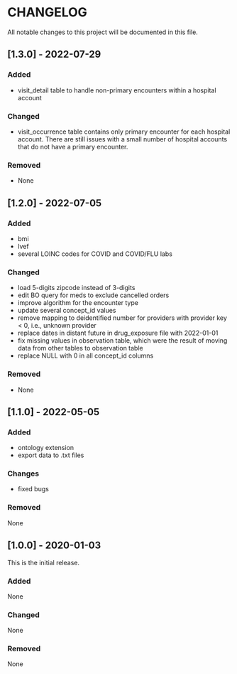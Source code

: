 # CHANGELOG
All notable changes to this project will be documented in this file.

## [1.3.0] - 2022-07-29
### Added
* visit_detail table to handle non-primary encounters within a hospital account

### Changed
* visit_occurrence table contains only primary encounter for each hospital account. There are still issues with a small number of hospital accounts that do not have a primary encounter.

### Removed
* None

## [1.2.0] - 2022-07-05
### Added
* bmi
* lvef
* several LOINC codes for COVID and COVID/FLU labs

### Changed
* load 5-digits zipcode instead of 3-digits
* edit BO query for meds to exclude cancelled orders
* improve algorithm for the encounter type
* update several concept_id values
* remove mapping to deidentified number for providers with provider key < 0, i.e., unknown provider
* replace dates in distant future in drug_exposure file with 2022-01-01
* fix missing values in observation table, which were the result of moving data from other tables to observation table
* replace NULL with 0 in all concept_id columns

### Removed
* None

## [1.1.0] - 2022-05-05

### Added
* ontology extension
* export data to .txt files

### Changes
* fixed bugs

### Removed
None

## [1.0.0] - 2020-01-03
This is the initial release.

### Added
None

### Changed
None

### Removed
None
